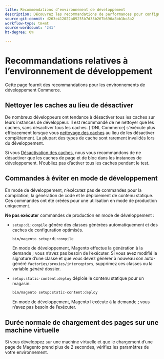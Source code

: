 ```yaml
---
title: Recommendations d’environnement de développement
description: Découvrez les recommandations de performances pour configurer votre environnement de développement Adobe Commerce ou Magento Open Source local.
source-git-commit: d263e412022a89255b7d33b267b696a8bb1bc8a2
workflow-type: tm+mt
source-wordcount: '241'
ht-degree: 0%

---
```



# Recommandations relatives à l’environnement de développement

Cette page fournit des recommandations pour les environnements de développement Commerce.

## Nettoyer les caches au lieu de désactiver

De nombreux développeurs ont tendance à désactiver tous les caches sur leurs instances de développeur. Il est recommandé de ne nettoyer que les caches, sans désactiver tous les caches. [!DNL Commerce] s’exécute plus efficacement lorsque vous [nettoyage des caches] au lieu de les désactiver complètement. La plupart des types de cache sont rarement invalidés lors du développement.

Si vous [Désactivation des caches], nous vous recommandons de ne désactiver que les caches de page et de bloc dans les instances de développement. N’oubliez pas d’activer tous les caches pendant le test.

## Commandes à éviter en mode de développement

En mode de développement, n’exécutez pas de commandes pour la compilation, la génération de code et le déploiement de contenu statique. Ces commandes ont été créées pour une utilisation en mode de production uniquement.

**Ne pas exécuter** commandes de production en mode de développement :

* `setup:di:compile` génère des classes générées automatiquement et des caches de configuration optimisés.

   ```bash
   bin/magento setup:di:compile
   ```

   En mode de développement, Magento effectue la génération à la demande ; vous n’avez pas besoin de l’exécuter. Si vous avez modifié la signature d’une classe et que vous devez générer à nouveau son auto-généré `factories/proxies/interceptors`, supprimez ces classes ou la variable _généré_ dossier.

* `setup:static-content:deploy` déploie le contenu statique pour un magasin.

   ```bash
   bin/magento setup:static-content:deploy
   ```

   En mode de développement, Magento l’exécute à la demande ; vous n’avez pas besoin de l’exécuter.

## Durée normale de chargement des pages sur une machine virtuelle

Si vous développez sur une machine virtuelle et que le chargement d’une page de Magento prend plus de 2 secondes, vérifiez les paramètres de votre environnement.

<!-- Link definitions -->

[nettoyage des caches]: ../configuration/cli/manage-cache.md#clean-and-flush-cache-types
[Désactivation des caches]: ../configuration/cli/manage-cache.md#enable-or-disable-cache-types
